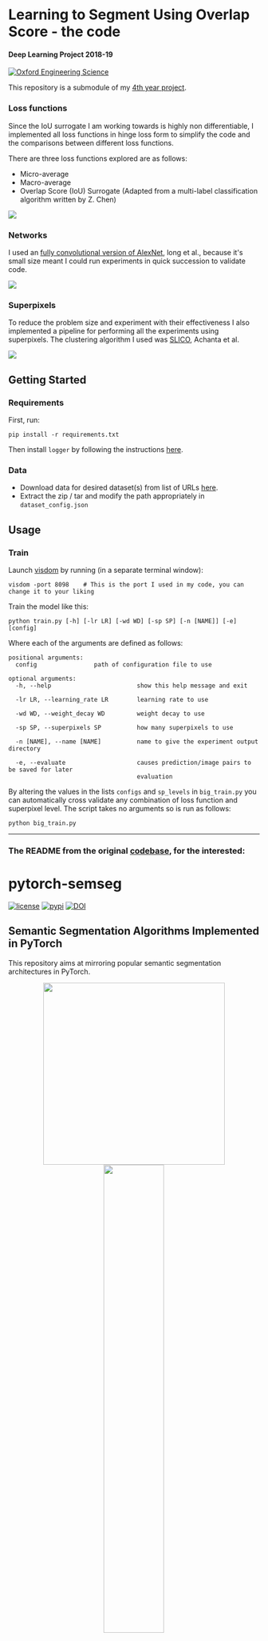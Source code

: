# Learning to Segment Using Overlap Score - the code
#### Deep Learning Project 2018-19
[![Oxford Engineering Science](https://www.eng.ox.ac.uk/images/logo.svg)](https://www.eng.ox.ac.uk/)

This repository is a submodule of my [4th year project](https://github.com/HMellor/4YP).

### Loss functions
Since the IoU surrogate I am working towards is highly non differentiable, I implemented all loss functions in hinge loss form to simplify the code and the comparisons between different loss functions.

There are three loss functions explored are as follows:
  - Micro-average
  - Macro-average
  - Overlap Score (IoU) Surrogate (Adapted from a multi-label classification algorithm written by Z. Chen)
  
![](https://www.pyimagesearch.com/wp-content/uploads/2016/09/iou_equation.png)

### Networks
I used an [fully convolutional version of AlexNet](https://people.eecs.berkeley.edu/~jonlong/long_shelhamer_fcn.pdf), long et al., because it's small size meant I could run experiments in quick succession to validate code.

![](http://meetshah1995.github.io/images/blog/ss/fcn.png)

### Superpixels
To reduce the problem size and experiment with their effectiveness I also implemented a pipeline for performing all the experiments using superpixels. The clustering algorithm I used was [SLICO](https://ivrl.epfl.ch/research-2/research-current/research-superpixels/#SLICO), Achanta et al. 

![](https://ivrl.epfl.ch/wp-content/uploads/2018/08/156079_SLICO.jpg)

## Getting Started

### Requirements

First, run:
```
pip install -r requirements.txt
```
Then install `logger` by following the instructions [here](https://github.com/oval-group/logger).

### Data

* Download data for desired dataset(s) from list of URLs [here](https://meetshah1995.github.io/semantic-segmentation/deep-learning/pytorch/visdom/2017/06/01/semantic-segmentation-over-the-years.html#sec_datasets).
* Extract the zip / tar and modify the path appropriately in `dataset_config.json`

## Usage

### Train
Launch [visdom](https://github.com/facebookresearch/visdom#launch) by running (in a separate terminal window):
```
visdom -port 8098    # This is the port I used in my code, you can change it to your liking
```
Train the model like this:
```
python train.py [-h] [-lr LR] [-wd WD] [-sp SP] [-n [NAME]] [-e] [config]
```
Where each of the arguments are defined as follows:
```
positional arguments:
  config                path of configuration file to use

optional arguments:
  -h, --help                        show this help message and exit
  
  -lr LR, --learning_rate LR        learning rate to use
  
  -wd WD, --weight_decay WD         weight decay to use
  
  -sp SP, --superpixels SP          how many superpixels to use
  
  -n [NAME], --name [NAME]          name to give the experiment output directory
                                    
  -e, --evaluate                    causes prediction/image pairs to be saved for later
                                    evaluation
```
By altering the values in the lists `configs` and `sp_levels` in `big_train.py` you can automatically cross validate any combination of loss function and superpixel level. The script takes no arguments so is run as follows:
```
python big_train.py
```
_______
### The README from the original [codebase](https://github.com/meetshah1995/pytorch-semseg), for the interested:

# pytorch-semseg

[![license](https://img.shields.io/github/license/mashape/apistatus.svg)](https://github.com/meetshah1995/pytorch-semseg/blob/master/LICENSE)
[![pypi](https://img.shields.io/pypi/v/pytorch_semseg.svg)](https://pypi.python.org/pypi/pytorch-semseg/0.1.2)
[![DOI](https://zenodo.org/badge/DOI/10.5281/zenodo.1185075.svg)](https://doi.org/10.5281/zenodo.1185075)



## Semantic Segmentation Algorithms Implemented in PyTorch

This repository aims at mirroring popular semantic segmentation architectures in PyTorch.


<p align="center">
<a href="https://www.youtube.com/watch?v=iXh9aCK3ubs" target="_blank"><img src="https://i.imgur.com/agvJOPF.gif" width="364"/></a>
<img src="https://meetshah1995.github.io/images/blog/ss/ptsemseg.png" width="49%"/>
</p>


### Networks implemented

* [PSPNet](https://arxiv.org/abs/1612.01105) - With support for loading pretrained models w/o caffe dependency
* [ICNet](https://arxiv.org/pdf/1704.08545.pdf) - With optional batchnorm and pretrained models
* [FRRN](https://arxiv.org/abs/1611.08323) - Model A and B
* [FCN](https://arxiv.org/abs/1411.4038) - All 1 (FCN32s), 2 (FCN16s) and 3 (FCN8s) stream variants
* [U-Net](https://arxiv.org/abs/1505.04597) - With optional deconvolution and batchnorm
* [Link-Net](https://codeac29.github.io/projects/linknet/) - With multiple resnet backends
* [Segnet](https://arxiv.org/abs/1511.00561) - With Unpooling using Maxpool indices


#### Upcoming

* [E-Net](https://arxiv.org/abs/1606.02147)
* [RefineNet](https://arxiv.org/abs/1611.06612)

### DataLoaders implemented

* [CamVid](http://mi.eng.cam.ac.uk/research/projects/VideoRec/CamVid/)
* [Pascal VOC](http://host.robots.ox.ac.uk/pascal/VOC/voc2012/segexamples/index.html)
* [ADE20K](http://groups.csail.mit.edu/vision/datasets/ADE20K/)
* [MIT Scene Parsing Benchmark](http://data.csail.mit.edu/places/ADEchallenge/ADEChallengeData2016.zip)
* [Cityscapes](https://www.cityscapes-dataset.com/)
* [NYUDv2](http://cs.nyu.edu/~silberman/datasets/nyu_depth_v2.html)
* [Sun-RGBD](http://rgbd.cs.princeton.edu/)


### Requirements

* pytorch >=0.4.0
* torchvision ==0.2.0
* visdom >=1.0.1 (for loss and results visualization)
* scipy
* tqdm

#### One-line installation

`pip install -r requirements.txt`

### Data

* Download data for desired dataset(s) from list of URLs [here](https://meetshah1995.github.io/semantic-segmentation/deep-learning/pytorch/visdom/2017/06/01/semantic-segmentation-over-the-years.html#sec_datasets).
* Extract the zip / tar and modify the path appropriately in `dataset_config.json`


### Usage

Launch [visdom](https://github.com/facebookresearch/visdom#launch) by running (in a separate terminal window)

```
python -m visdom.server
```

**To train the model :**

```
python train.py [-h] [--config [CONFIG]]

--config                Configuration file to use
```

**To validate the model :**

```
usage: validate.py [-h] [--config [CONFIG]] [--model_path [MODEL_PATH]]
                       [--eval_flip] [--measure_time]

  --config              Config file to be used
  --model_path          Path to the saved model
  --eval_flip           Enable evaluation with flipped image | True by default
  --measure_time        Enable evaluation with time (fps) measurement | True
                        by default
```

**To test the model w.r.t. a dataset on custom images(s):**

```
python test.py [-h] [--model_path [MODEL_PATH]] [--dataset [DATASET]]
               [--dcrf [DCRF]] [--img_path [IMG_PATH]] [--out_path [OUT_PATH]]

  --model_path          Path to the saved model
  --dataset             Dataset to use ['pascal, camvid, ade20k etc']
  --dcrf                Enable DenseCRF based post-processing
  --img_path            Path of the input image
  --out_path            Path of the output segmap
```


**If you find this code useful in your research, please consider citing:**

```
@article{mshahsemseg,
    Author = {Meet P Shah},
    Title = {Semantic Segmentation Architectures Implemented in PyTorch.},
    Journal = {https://github.com/meetshah1995/pytorch-semseg},
    Year = {2017}
}
```
